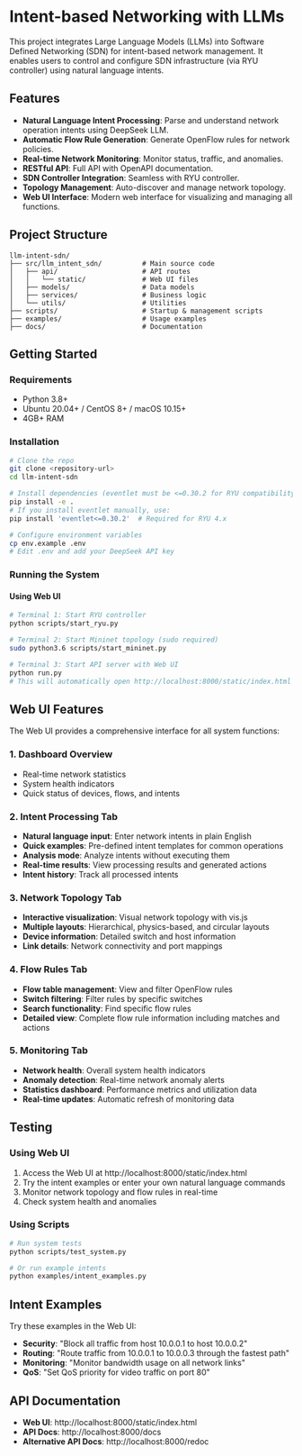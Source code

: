 # Intent-based Networking with LLMs

This project integrates Large Language Models (LLMs) into Software Defined Networking (SDN) for intent-based network management. It enables users to control and configure SDN infrastructure (via RYU controller) using natural language intents.

## Features
- **Natural Language Intent Processing**: Parse and understand network operation intents using DeepSeek LLM.
- **Automatic Flow Rule Generation**: Generate OpenFlow rules for network policies.
- **Real-time Network Monitoring**: Monitor status, traffic, and anomalies.
- **RESTful API**: Full API with OpenAPI documentation.
- **SDN Controller Integration**: Seamless with RYU controller.
- **Topology Management**: Auto-discover and manage network topology.
- **Web UI Interface**: Modern web interface for visualizing and managing all functions.

## Project Structure
```
llm-intent-sdn/
├── src/llm_intent_sdn/          # Main source code
│   ├── api/                     # API routes
│   │   └── static/              # Web UI files
│   ├── models/                  # Data models
│   ├── services/                # Business logic
│   └── utils/                   # Utilities
├── scripts/                     # Startup & management scripts
├── examples/                    # Usage examples
├── docs/                        # Documentation
```

## Getting Started

### Requirements
- Python 3.8+
- Ubuntu 20.04+ / CentOS 8+ / macOS 10.15+
- 4GB+ RAM

### Installation
```bash
# Clone the repo
git clone <repository-url>
cd llm-intent-sdn

# Install dependencies (eventlet must be <=0.30.2 for RYU compatibility)
pip install -e .
# If you install eventlet manually, use:
pip install 'eventlet<=0.30.2'  # Required for RYU 4.x

# Configure environment variables
cp env.example .env
# Edit .env and add your DeepSeek API key
```

### Running the System

#### Using Web UI
```bash
# Terminal 1: Start RYU controller
python scripts/start_ryu.py

# Terminal 2: Start Mininet topology (sudo required)
sudo python3.6 scripts/start_mininet.py

# Terminal 3: Start API server with Web UI
python run.py
# This will automatically open http://localhost:8000/static/index.html
```

## Web UI Features

The Web UI provides a comprehensive interface for all system functions:

### 1. Dashboard Overview
- Real-time network statistics
- System health indicators  
- Quick status of devices, flows, and intents

### 2. Intent Processing Tab
- **Natural language input**: Enter network intents in plain English
- **Quick examples**: Pre-defined intent templates for common operations
- **Analysis mode**: Analyze intents without executing them
- **Real-time results**: View processing results and generated actions
- **Intent history**: Track all processed intents

### 3. Network Topology Tab
- **Interactive visualization**: Visual network topology with vis.js
- **Multiple layouts**: Hierarchical, physics-based, and circular layouts
- **Device information**: Detailed switch and host information
- **Link details**: Network connectivity and port mappings

### 4. Flow Rules Tab
- **Flow table management**: View and filter OpenFlow rules
- **Switch filtering**: Filter rules by specific switches
- **Search functionality**: Find specific flow rules
- **Detailed view**: Complete flow rule information including matches and actions

### 5. Monitoring Tab
- **Network health**: Overall system health indicators
- **Anomaly detection**: Real-time network anomaly alerts
- **Statistics dashboard**: Performance metrics and utilization data
- **Real-time updates**: Automatic refresh of monitoring data

## Testing

### Using Web UI
1. Access the Web UI at http://localhost:8000/static/index.html
2. Try the intent examples or enter your own natural language commands
3. Monitor network topology and flow rules in real-time
4. Check system health and anomalies

### Using Scripts
```bash
# Run system tests
python scripts/test_system.py

# Or run example intents
python examples/intent_examples.py
```

## Intent Examples

Try these examples in the Web UI:

- **Security**: "Block all traffic from host 10.0.0.1 to host 10.0.0.2"
- **Routing**: "Route traffic from 10.0.0.1 to 10.0.0.3 through the fastest path"
- **Monitoring**: "Monitor bandwidth usage on all network links"
- **QoS**: "Set QoS priority for video traffic on port 80"

## API Documentation

- **Web UI**: http://localhost:8000/static/index.html
- **API Docs**: http://localhost:8000/docs  
- **Alternative API Docs**: http://localhost:8000/redoc



